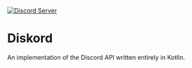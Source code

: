[![Discord Server](https://discordapp.com/api/guilds/450082907185479700/widget.png?style=shield)](https://discord.gg/27trEwn)
# Diskord

An implementation of the Discord API written entirely in Kotlin.
